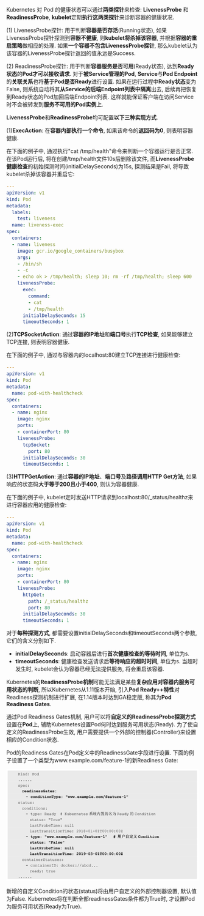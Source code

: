 
<!-- @import "[TOC]" {cmd="toc" depthFrom=1 depthTo=6 orderedList=false} -->

<!-- code_chunk_output -->



<!-- /code_chunk_output -->

Kubernetes 对 Pod 的健康状态可以通过**两类探针**来检查: **LivenessProbe** 和**ReadinessProbe**, **kubelet**定期**执行这两类探针**来诊断容器的健康状况. 

(1) LivenessProbe探针: 用于判断**容器是否存活**(Running状态), 如果LivenessProbe探针探测到**容器不健康**, 则**kubelet将杀掉该容器**, 并根据**容器的重启策略**做相应的处理. 如果**一个容器不包含LivenessProbe探针**, 那么kubelet认为该容器的LivenessProbe探针返回的值永远是Success. 

(2) ReadinessProbe探针: 用于判断**容器服务是否可用**(Ready状态), 达到**Ready状态**的**Pod才可以接收请求**. 对于**被Service管理的Pod**, **Service**与**Pod Endpoint**的**关联关系**也将**基于Pod是否Ready**进行设置. 如果在运行过程中**Ready状态**变为False, 则系统自动将其**从Service的后端Endpoint列表中隔离**出去, 后续再把恢复到Ready状态的Pod加回后端Endpoint列表. 这样就能保证客户端在访问Service时不会被转发到**服务不可用的Pod实例上**. 

**LivenessProbe**和**ReadinessProbe**均可配置**以下三种实现方式**. 

(1)**ExecAction**: 在**容器内部执行一个命令**, 如果该命令的**返回码为0**, 则表明容器健康. 


在下面的例子中, 通过执行"cat /tmp/health"命令来判断一个容器运行是否正常. 在该Pod运行后, 将在创建/tmp/health文件10s后删除该文件, 而**LivenessProbe健康检查**的初始探测时间(initialDelaySeconds)为15s, 探测结果是Fail, 将导致kubelet杀掉该容器并重启它: 

```yaml
---
apiVersion: v1
kind: Pod
metadata:
  labels:
    test: liveness
  name: liveness-exec
spec:
  containers:
  - name: liveness
    image: gcr.io/google_containers/busybox
    args:
    - /bin/sh
    - -c
    - echo ok > /tmp/health; sleep 10; rm -rf /tmp/health; sleep 600
    livenessProbe:
      exec:
        command:
        - cat
        - /tmp/health
      initialDelaySeconds: 15
      timeoutSeconds: 1
```

(2)**TCPSocketAction**: 通过**容器的IP地址**和**端口号**执行**TCP检查**, 如果能够建立TCP连接, 则表明容器健康. 

在下面的例子中, 通过与容器内的localhost:80建立TCP连接进行健康检查: 

```yaml
---
apiVersion: v1
kind: Pod
metadata:
  name: pod-with-healthcheck
spec:
  containers:
  - name: nginx
    image: nginx
    ports:
    - containerPort: 80
    livenessProbe:
      tcpSocket:
        port: 80
      initialDelaySeconds: 30
      timeoutSeconds: 1
```

(3)**HTTPGetAction**: 通过**容器的IP地址**、**端口号**及**路径调用HTTP Get方法**, 如果响应的状态码**大于等于200且小于400**, 则认为容器健康. 

在下面的例子中, kubelet定时发送HTTP请求到localhost:80/\_status/healthz来进行容器应用的健康检查: 

```yaml
---
apiVersion: v1
kind: Pod
metadata:
  name: pod-with-healthcheck
spec:
  containers:
  - name: nginx
    image: nginx
    ports:
    - containerPort: 80
    livenessProbe:
      httpGet:
        path: /_status/healthz
        port: 80
      initialDelaySeconds: 30
      timeoutSeconds: 1
```

对于**每种探测方式**, 都需要设置initialDelaySeconds和timeoutSeconds两个参数, 它们的含义分别如下. 

- **initialDelaySeconds**: 启动容器后进行**首次健康检查的等待时间**, 单位为s. 
- **timeoutSeconds**: 健康检查发送请求后**等待响应的超时时间**, 单位为s. 当超时发生时, kubelet会认为容器已经无法提供服务, 将会重启该容器. 

Kubernetes的**ReadinessProbe机制**可能无法满足某些**复杂应用对容器内服务可用状态的判断**, 所以Kubernetes从1.11版本开始, 引入**Pod Ready\+\+特性**对Readiness探测机制进行扩展, 在1.14版本时达到GA稳定版, 称其为**Pod Readiness Gates**. 

通过Pod Readiness Gates机制, 用户可以将**自定义的ReadinessProbe探测方式**设置在**Pod**上, 辅助Kubernetes设置Pod何时达到服务可用状态(Ready). 为了使自定义的ReadinessProbe生效, 用户需要提供一个外部的控制器(Controller)来设置相应的Condition状态. 

Pod的Readiness Gates在Pod定义中的ReadinessGate字段进行设置. 下面的例子设置了一个类型为www.example.com/feature\-1的新Readiness Gate: 

![2019-08-26-11-15-55.png](./images/2019-08-26-11-15-55.png)

新增的自定义Condition的状态(status)将由用户自定义的外部控制器设置, 默认值为False. Kubernetes将在判断全部readinessGates条件都为True时, 才设置Pod为服务可用状态(Ready为True). 